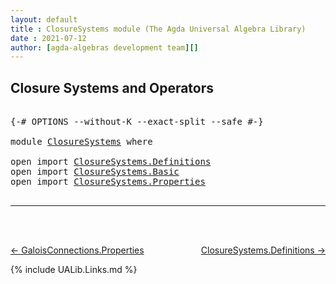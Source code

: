 ```yaml
---
layout: default
title : ClosureSystems module (The Agda Universal Algebra Library)
date : 2021-07-12
author: [agda-algebras development team][]
---
```


## Closure Systems and Operators

<pre class="Agda">

<a id="202" class="Symbol">{-#</a> <a id="206" class="Keyword">OPTIONS</a> <a id="214" class="Pragma">--without-K</a> <a id="226" class="Pragma">--exact-split</a> <a id="240" class="Pragma">--safe</a> <a id="247" class="Symbol">#-}</a>

<a id="252" class="Keyword">module</a> <a id="259" href="ClosureSystems.html" class="Module">ClosureSystems</a> <a id="274" class="Keyword">where</a>

<a id="281" class="Keyword">open</a> <a id="286" class="Keyword">import</a> <a id="293" href="ClosureSystems.Definitions.html" class="Module">ClosureSystems.Definitions</a>
<a id="320" class="Keyword">open</a> <a id="325" class="Keyword">import</a> <a id="332" href="ClosureSystems.Basic.html" class="Module">ClosureSystems.Basic</a>
<a id="353" class="Keyword">open</a> <a id="358" class="Keyword">import</a> <a id="365" href="ClosureSystems.Properties.html" class="Module">ClosureSystems.Properties</a>

</pre>


--------------------------------

<br>
<br>

[← GaloisConnections.Properties](GaloisConnections.Properties.html)
<span style="float:right;">[ClosureSystems.Definitions →](ClosureSystems.Definitions.html)</span>

{% include UALib.Links.md %}

[agda-algebras development team]: https://github.com/ualib/agda-algebras#the-agda-algebras-development-team
